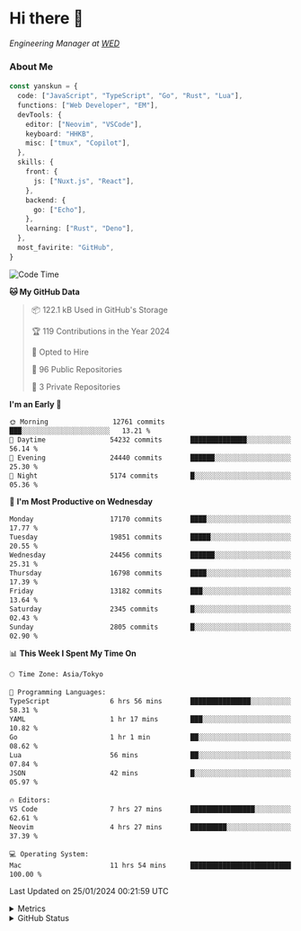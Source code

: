 # Hi there&nbsp;:wave:

<!-- ![Alt text](https://spotify-recently-played-readme.vercel.app/api?user=31kynbuubkiu3r4qh4hjuaglhfay) -->

_Engineering Manager at [WED](https://github.com/wedinc)_

### About Me

```ts
const yanskun = {
  code: ["JavaScript", "TypeScript", "Go", "Rust", "Lua"],
  functions: ["Web Developer", "EM"],
  devTools: {
    editor: ["Neovim", "VSCode"],
    keyboard: "HHKB",
    misc: ["tmux", "Copilot"],
  },
  skills: {
    front: {
      js: ["Nuxt.js", "React"],
    },
    backend: {
      go: ["Echo"],
    },
    learning: ["Rust", "Deno"],
  },
  most_favirite: "GitHub",
}
```

<!--START_SECTION:waka-->
![Code Time](http://img.shields.io/badge/Code%20Time-660%20hrs%2039%20mins-blue)

**🐱 My GitHub Data** 

> 📦 122.1 kB Used in GitHub's Storage 
 > 
> 🏆 119 Contributions in the Year 2024
 > 
> 💼 Opted to Hire
 > 
> 📜 96 Public Repositories 
 > 
> 🔑 3 Private Repositories 
 > 
**I'm an Early 🐤** 

```text
🌞 Morning                12761 commits       ███░░░░░░░░░░░░░░░░░░░░░░   13.21 % 
🌆 Daytime                54232 commits       ██████████████░░░░░░░░░░░   56.14 % 
🌃 Evening                24440 commits       ██████░░░░░░░░░░░░░░░░░░░   25.30 % 
🌙 Night                  5174 commits        █░░░░░░░░░░░░░░░░░░░░░░░░   05.36 % 
```
📅 **I'm Most Productive on Wednesday** 

```text
Monday                   17170 commits       ████░░░░░░░░░░░░░░░░░░░░░   17.77 % 
Tuesday                  19851 commits       █████░░░░░░░░░░░░░░░░░░░░   20.55 % 
Wednesday                24456 commits       ██████░░░░░░░░░░░░░░░░░░░   25.31 % 
Thursday                 16798 commits       ████░░░░░░░░░░░░░░░░░░░░░   17.39 % 
Friday                   13182 commits       ███░░░░░░░░░░░░░░░░░░░░░░   13.64 % 
Saturday                 2345 commits        █░░░░░░░░░░░░░░░░░░░░░░░░   02.43 % 
Sunday                   2805 commits        █░░░░░░░░░░░░░░░░░░░░░░░░   02.90 % 
```


📊 **This Week I Spent My Time On** 

```text
🕑︎ Time Zone: Asia/Tokyo

💬 Programming Languages: 
TypeScript               6 hrs 56 mins       ███████████████░░░░░░░░░░   58.31 % 
YAML                     1 hr 17 mins        ███░░░░░░░░░░░░░░░░░░░░░░   10.82 % 
Go                       1 hr 1 min          ██░░░░░░░░░░░░░░░░░░░░░░░   08.62 % 
Lua                      56 mins             ██░░░░░░░░░░░░░░░░░░░░░░░   07.84 % 
JSON                     42 mins             █░░░░░░░░░░░░░░░░░░░░░░░░   05.97 % 

🔥 Editors: 
VS Code                  7 hrs 27 mins       ████████████████░░░░░░░░░   62.61 % 
Neovim                   4 hrs 27 mins       █████████░░░░░░░░░░░░░░░░   37.39 % 

💻 Operating System: 
Mac                      11 hrs 54 mins      █████████████████████████   100.00 % 
```


 Last Updated on 25/01/2024 00:21:59 UTC
<!--END_SECTION:waka-->

<details>
  <summary>Metrics</summary>
  <img src="https://github.com/yanskun/yanskun/blob/main/github-metrics.svg" alt="Metrics">
</details>

<details>
  <summary>GitHub Status</summary>
  <picture>
    <source media="(prefers-color-scheme: dark)" srcset="https://raw.githubusercontent.com/yanskun/yanskun/master/profile-summary-card-output/nord_dark/0-profile-details.svg">
   <img src="https://raw.githubusercontent.com/yanskun/yanskun/master/profile-summary-card-output/default/0-profile-details.svg">
  </picture>
  <br>
  <picture>
    <source media="(prefers-color-scheme: dark)" srcset="https://raw.githubusercontent.com/yanskun/yanskun/master/profile-summary-card-output/nord_dark/1-repos-per-language.svg">
   <img src="https://raw.githubusercontent.com/yanskun/yanskun/master/profile-summary-card-output/default/1-repos-per-language.svg">
  </picture>
  <picture>
    <source media="(prefers-color-scheme: dark)" srcset="https://raw.githubusercontent.com/yanskun/yanskun/master/profile-summary-card-output/nord_dark/2-most-commit-language.svg">
   <img src="https://raw.githubusercontent.com/yanskun/yanskun/master/profile-summary-card-output/default/2-most-commit-language.svg">
  </picture>
  <br>
  <picture>
    <source media="(prefers-color-scheme: dark)" srcset="https://raw.githubusercontent.com/yanskun/yanskun/master/profile-summary-card-output/nord_dark/3-stats.svg">
   <img src="https://raw.githubusercontent.com/yanskun/yanskun/master/profile-summary-card-output/default/3-stats.svg">
  </picture>
  <picture>
    <source media="(prefers-color-scheme: dark)" srcset="https://raw.githubusercontent.com/yanskun/yanskun/master/profile-summary-card-output/nord_dark/4-productive-time.svg">
   <img src="https://raw.githubusercontent.com/yanskun/yanskun/master/profile-summary-card-output/default/4-productive-time.svg">
  </picture>
</details>
